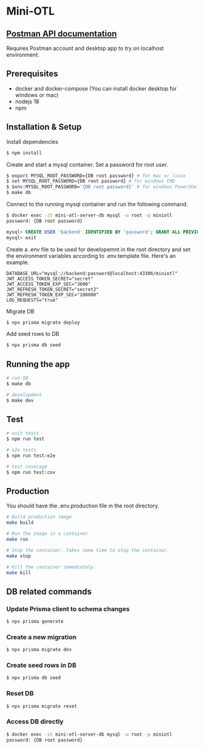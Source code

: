 # Mini-OTL

## [Postman API documentation](https://www.postman.com/aviation-physicist-85866318/workspace/mini-otl/collection/31024888-7a861ae0-69ed-44e6-81ef-54f49e891b4b?action=share&creator=31024888)
Requires Postman account and desktop app to try on localhost environment.

## Prerequisites

- docker and docker-compose (You can install docker desktop for windows or mac)
- nodejs 18
- npm

## Installation & Setup

Install dependencies

```bash
$ npm install
```

Create and start a mysql container. Set a password for root user.

```bash
$ export MYSQL_ROOT_PASSWORD={DB root password} # for mac or linux
$ set MYSQL_ROOT_PASSWORD={DB root password} # for windows CMD
$ $env:MYSQL_ROOT_PASSWORD='{DB root password}' # for windows PowerShell
$ make db
```

Connect to the running mysql container and run the following command.

```bash
$ docker exec -it mini-otl-server-db mysql -u root -p miniotl
password: {DB root password}
```

```sql
mysql> CREATE USER 'backend' IDENTIFIED BY 'password'; GRANT ALL PRIVILEGES ON *.* TO 'backend'; FLUSH PRIVILEGES;
mysql> exit
```

Create a .env file to be used for developemnt in the root directory and set the environment variables according to .env.template file. Here's an example.

```
DATABASE_URL="mysql://backend:password@localhost:43306/miniotl"
JWT_ACCESS_TOKEN_SECRET="secret"
JWT_ACCESS_TOKEN_EXP_SEC="3600"
JWT_REFRESH_TOKEN_SECRET="secret2"
JWT_REFRESH_TOKEN_EXP_SEC="108000"
LOG_REQUESTS="true"
```

Migrate DB

```bash
$ npx prisma migrate deploy
```

Add seed rows to DB
```bash
$ npx prisma db seed
```

## Running the app

```bash
# run DB
$ make db

# development
$ make dev
```

## Test

```bash
# unit tests
$ npm run test

# e2e tests
$ npm run test:e2e

# test coverage
$ npm run test:cov
```

## Production

You should have the .env.production file in the root directory.

```bash
# Build production image
make build

# Run the image in a container
make run

# Stop the container. Takes some time to stop the container.
make stop

# Kill the container immediately.
make kill
```

## DB related commands

### Update Prisma client to schema changes

```bash
$ npx prisma generate
```

### Create a new migration

```bash
$ npx prisma migrate dev
```

### Create seed rows in DB

```bash
$ npx prisma db seed
```

### Reset DB

```bash
$ npx prisma migrate reset
```

### Access DB directly

```bash
$ docker exec -it mini-otl-server-db mysql -u root -p miniotl
password: {DB root password}
```
